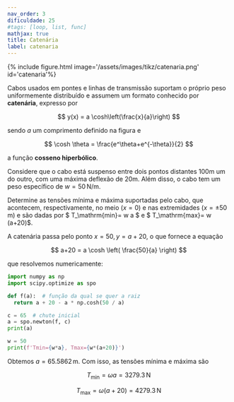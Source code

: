 ```yaml
---
nav_order: 3
dificuldade: 25
#tags: [loop, list, func]
mathjax: true
title: Catenária
label: catenaria
---
```


<div class="float-right col-md-6">
{% include figure.html image='/assets/images/tikz/catenaria.png' id='catenaria'%}
</div>

Cabos usados em pontes e linhas de transmissão suportam o próprio peso uniformemente distribuído e assumem um formato conhecido por **catenária**, expresso por

$$
 y(x) = a \cosh\left(\frac{x}{a}\right)
$$

sendo $a$ um comprimento definido na figura e

$$
 \cosh \theta = \frac{e^\theta+e^{-\theta}}{2}
$$

a função **cosseno hiperbólico**.

Considere que o cabo está suspenso entre dois pontos distantes 100m um do outro, com uma máxima deflexão de 20m. Além disso, o cabo tem um peso específico de $w=50\,$N/m.

Determine as tensões mínima e máxima suportadas pelo cabo, que  acontecem, respectivamente, no meio ($x=0$) e nas extremidades ($x = \pm 50\,$m) e são dadas por $ T_\mathrm{min}= w a $ e $ T_\mathrm{max}= w (a+20)$.

<!-- more -->

A catenária passa pelo ponto $x=50,\,y=a+20$, o que fornece a equação

$$
a+20 = a \cosh \left( \frac{50}{a} \right)
$$

que resolvemos numericamente:

```python
import numpy as np
import scipy.optimize as spo

def f(a):  # função da qual se quer a raiz
  return a + 20 - a * np.cosh(50 / a)

c = 65  # chute inicial
a = spo.newton(f, c)
print(a)

w = 50
print(f'Tmin={w*a}, Tmax={w*(a+20)}')
```

Obtemos $a=65.5862\,$m. Com isso, as tensões mínima e máxima são

$$
  T_\text{min} = \omega a = 3279.3\,\text{N}
$$

$$
  T_\text{max} = \omega (a+20) = 4279.3\,\text{N}
$$
